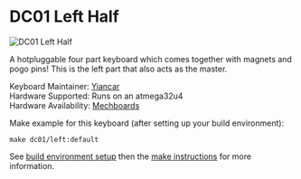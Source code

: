 # DC01 Left Half

![DC01 Left Half](https://i.imgur.com/PTn0sp8.jpg)

A hotpluggable four part keyboard which comes together with magnets and pogo pins! This is the left part that also acts as the master.

Keyboard Maintainer: [Yiancar](https://github.com/yiancar)  
Hardware Supported: Runs on an atmega32u4  
Hardware Availability: [Mechboards](https://mechboards.co.uk/)  

Make example for this keyboard (after setting up your build environment):

    make dc01/left:default

See [build environment setup](https://docs.qmk.fm/#/getting_started_build_tools) then the [make instructions](https://docs.qmk.fm/#/getting_started_make_guide) for more information.
